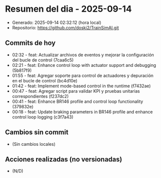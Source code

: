 # Resumen del dia - 2025-09-14

- Generado: 2025-09-14 02:32:12 (hora local)
- Repositorio: https://github.com/doski2/TrainSimAI.git

## Commits de hoy

- 02:32 - feat: Actualizar archivos de eventos y mejorar la configuración del bucle de control (7caa6c5)
- 02:21 - feat: Enhance control loop with actuator support and debugging (5b817f9)
- 01:55 - feat: Agregar soporte para control de actuadores y depuración en el bucle de control (bc4d10e)
- 01:42 - feat: Implement mode-based control in the runtime (f7432ae)
- 00:47 - feat: Agregar script para validar KPI y pruebas unitarias correspondientes (f237dc2)
- 00:41 - feat: Enhance BR146 profile and control loop functionality (379832e)
- 00:18 - feat: Update braking parameters in BR146 profile and enhance control loop logging (c3f7a43)

## Cambios sin commit

- (Sin cambios locales)

## Acciones realizadas (no versionadas)

- (N/D)
